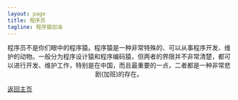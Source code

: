 ```yaml
---
layout: page
title: 程序员
tagline: 程序猿加油
---
```


<div style="text-align:center">程序员不是你们眼中的程序猿。程序猿是一种非常特殊的、可以从事程序开发、维护的动物。一般分为程序设计猿和程序编码猿，但两者的界限并不非常清楚，都可以进行开发、维护工作，特别是在中国，而且最重要的一点，二者都是一种非常悲剧(加班)的存在。</div>

[返回主页](/)
